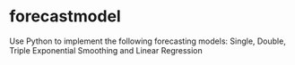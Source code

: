 # forecastmodel
Use Python to implement the following forecasting models: Single, Double, Triple Exponential Smoothing and Linear Regression
